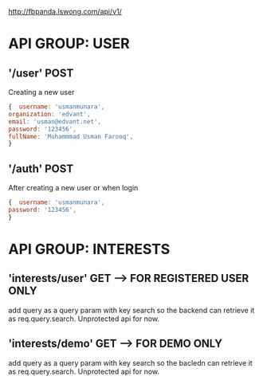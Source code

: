 http://fbpanda.lswong.com/api/v1/

# API GROUP: USER

## '/user' POST

Creating a new user

```js
{  username: 'usmanmunara',
organization: 'edvant',
email: 'usman@edvant.net',
password: '123456',
fullName: 'Muhammmad Usman Farooq',
}

```

## '/auth' POST

After creating a new user or when login

```js
{  username: 'usmanmunara',
password: '123456',
}
```

# API GROUP: INTERESTS

## 'interests/user' GET --> FOR REGISTERED USER ONLY

add query as a query param with key search so the backend can retrieve it as req.query.search. Unprotected api for now.

## 'interests/demo' GET --> FOR DEMO ONLY

add query as a query param with key search so the bacledn can retrieve it as req.query.search. Unprotected api for now.
